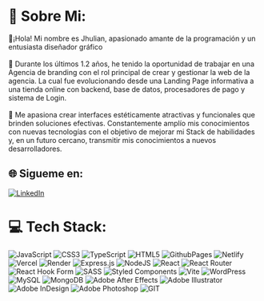 # 💫 Sobre Mi:
👋¡Hola! Mi nombre es Jhulian, apasionado amante de la programación y un entusiasta diseñador gráfico<br><br>💼 Durante los últimos 1.2 años, he tenido la oportunidad de trabajar en una Agencia de branding con el rol principal de crear y gestionar la web de la agencia. La cual fue evolucionando desde una Landing Page informativa a una tienda online con backend, base de datos, procesadores de pago y sistema de Login.<br><br>🚀 Me apasiona crear interfaces estéticamente atractivas y funcionales que brinden soluciones efectivas. Constantemente amplío mis conocimientos con nuevas tecnologías con el objetivo de mejorar mi Stack de habilidades y, en un futuro cercano, transmitir mis conocimientos a nuevos desarrolladores.


## 🌐 Sigueme en:
[![LinkedIn](https://img.shields.io/badge/LinkedIn-%230077B5.svg?logo=linkedin&logoColor=white)](https://linkedin.com/in/jhuliandev) 

# 💻 Tech Stack:
![JavaScript](https://img.shields.io/badge/javascript-%23323330.svg?style=for-the-badge&logo=javascript&logoColor=%23F7DF1E) ![CSS3](https://img.shields.io/badge/css3-%231572B6.svg?style=for-the-badge&logo=css3&logoColor=white) ![TypeScript](https://img.shields.io/badge/typescript-%23007ACC.svg?style=for-the-badge&logo=typescript&logoColor=white) ![HTML5](https://img.shields.io/badge/html5-%23E34F26.svg?style=for-the-badge&logo=html5&logoColor=white) ![GithubPages](https://img.shields.io/badge/github%20pages-121013?style=for-the-badge&logo=github&logoColor=white) ![Netlify](https://img.shields.io/badge/netlify-%23000000.svg?style=for-the-badge&logo=netlify&logoColor=#00C7B7) ![Vercel](https://img.shields.io/badge/vercel-%23000000.svg?style=for-the-badge&logo=vercel&logoColor=white) ![Render](https://img.shields.io/badge/Render-%46E3B7.svg?style=for-the-badge&logo=render&logoColor=white) ![Express.js](https://img.shields.io/badge/express.js-%23404d59.svg?style=for-the-badge&logo=express&logoColor=%2361DAFB) ![NodeJS](https://img.shields.io/badge/node.js-6DA55F?style=for-the-badge&logo=node.js&logoColor=white) ![React](https://img.shields.io/badge/react-%2320232a.svg?style=for-the-badge&logo=react&logoColor=%2361DAFB) ![React Router](https://img.shields.io/badge/React_Router-CA4245?style=for-the-badge&logo=react-router&logoColor=white) ![React Hook Form](https://img.shields.io/badge/React%20Hook%20Form-%23EC5990.svg?style=for-the-badge&logo=reacthookform&logoColor=white) ![SASS](https://img.shields.io/badge/SASS-hotpink.svg?style=for-the-badge&logo=SASS&logoColor=white) ![Styled Components](https://img.shields.io/badge/styled--components-DB7093?style=for-the-badge&logo=styled-components&logoColor=white) ![Vite](https://img.shields.io/badge/vite-%23646CFF.svg?style=for-the-badge&logo=vite&logoColor=white) ![WordPress](https://img.shields.io/badge/WordPress-%23117AC9.svg?style=for-the-badge&logo=WordPress&logoColor=white) ![MySQL](https://img.shields.io/badge/mysql-%2300000f.svg?style=for-the-badge&logo=mysql&logoColor=white) ![MongoDB](https://img.shields.io/badge/MongoDB-%234ea94b.svg?style=for-the-badge&logo=mongodb&logoColor=white) ![Adobe After Effects](https://img.shields.io/badge/Adobe%20After%20Effects-9999FF.svg?style=for-the-badge&logo=Adobe%20After%20Effects&logoColor=white) ![Adobe Illustrator](https://img.shields.io/badge/adobe%20illustrator-%23FF9A00.svg?style=for-the-badge&logo=adobe%20illustrator&logoColor=white) ![Adobe InDesign](https://img.shields.io/badge/Adobe%20InDesign-49021F?style=for-the-badge&logo=adobeindesign&logoColor=FF3366) ![Adobe Photoshop](https://img.shields.io/badge/adobe%20photoshop-%2331A8FF.svg?style=for-the-badge&logo=adobe%20photoshop&logoColor=white) ![GIT](https://img.shields.io/badge/Git-fc6d26?style=for-the-badge&logo=git&logoColor=white)

<!-- Proudly created with GPRM ( https://gprm.itsvg.in ) -->

